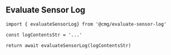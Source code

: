 ## Evaluate Sensor Log

```
import { evaluateSensorLog} from '@cmg/evaluate-sensor-log'

const logContentsStr = '...'

return await evaluateSensorLog(logContentsStr)
```
